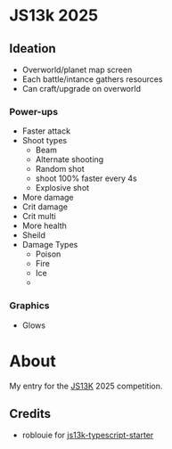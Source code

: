 # JS13k 2025

## Ideation

- Overworld/planet map screen
- Each battle/intance gathers resources
- Can craft/upgrade on overworld

### Power-ups

- Faster attack
- Shoot types
  - Beam
  - Alternate shooting
  - Random shot
  - shoot 100% faster every 4s
  - Explosive shot
- More damage
- Crit damage
- Crit multi
- More health
- Sheild
- Damage Types
  - Poison
  - Fire
  - Ice
  -

### Graphics

- Glows

# About

My entry for the [JS13K](https://js13kgames.com/) 2025 competition.

## Credits

- roblouie for [js13k-typescript-starter](https://github.com/roblouie/js13k-typescript-starter)

